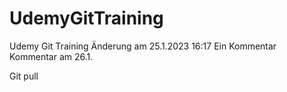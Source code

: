 # UdemyGitTraining
Udemy Git Training
Änderung am 25.1.2023 16:17
Ein Kommentar
Kommentar am 26.1.


Git pull
